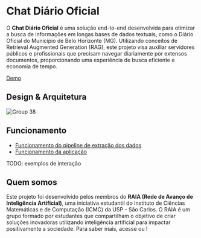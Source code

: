 # Chat Diário Oficial

O **Chat Diário Oficial** é uma solução end-to-end desenvolvida para otimizar a busca de informações em longas bases de dados textuais, como o Diário Oficial do Município de Belo Horizonte (MG). Utilizando conceitos de Retrieval Augmented Generation (RAG), este projeto visa auxiliar servidores públicos e profissionais que precisam navegar diariamente por extensos documentos, proporcionando uma experiência de busca eficiente e economia de tempo.

[Demo](https://github.com/user-attachments/assets/ebe3fcad-f528-42c2-949e-d627202bad7e)

## Design & Arquitetura 
![Group 38](https://github.com/user-attachments/assets/b7035c0c-d01c-4df5-af80-a770882a8924)

## Funcionamento
- [Funcionamento do pipeline de extração dos dados](https://github.com/gruporaia/Chat-Diario-Oficial/tree/main/ingestion/airflow_project)
- [Funcionamento da aplicação](https://github.com/gruporaia/Chat-Diario-Oficial/tree/main/app)

TODO: exemplos de interação

## Quem somos

Este projeto foi desenvolvido pelos membros do **RAIA (Rede de Avanço de Inteligência Artificial)**, uma iniciativa estudantil do Instituto de Ciências Matemáticas e de Computação (ICMC) da USP - São Carlos. O RAIA é um grupo formado por estudantes que compartilham o objetivo de criar soluções inovadoras utilizando inteligência artificial para impactar positivamente a sociedade. Para saber mais, acesse <insta> ou <site>!
